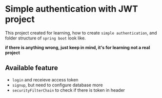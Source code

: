 # Simple authentication with JWT project
This project created for learning, how to create `simple authentication`, and folder structure of `spring boot` look like.

**if there is anything wrong, just keep in mind, it's for learning not a real project**

## Available feature
- `login` and receieve access token
- `signup`, but need to configure database more
- `securityFilterChain` to check if there is token in header
